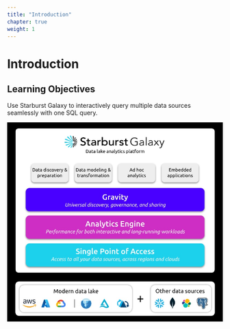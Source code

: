 ```yaml
---
title: "Introduction"
chapter: true
weight: 1
---
```


# Introduction

## Learning Objectives <!-- MODIFY THIS SUBHEADING -->

Use Starburst Galaxy to interactively query multiple data sources seamlessly with one SQL query.

![](starburst_galaxy.jpg)